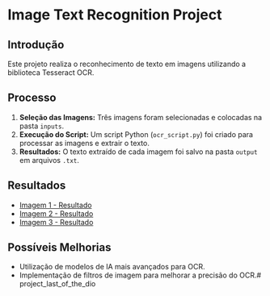 # Image Text Recognition Project

## Introdução
Este projeto realiza o reconhecimento de texto em imagens utilizando a biblioteca Tesseract OCR.

## Processo
1. **Seleção das Imagens:** Três imagens foram selecionadas e colocadas na pasta `inputs`.
2. **Execução do Script:** Um script Python (`ocr_script.py`) foi criado para processar as imagens e extrair o texto.
3. **Resultados:** O texto extraído de cada imagem foi salvo na pasta `output` em arquivos `.txt`.

## Resultados
- [Imagem 1 - Resultado](output/image1.txt)
- [Imagem 2 - Resultado](output/image2.txt)
- [Imagem 3 - Resultado](output/image3.txt)

## Possíveis Melhorias
- Utilização de modelos de IA mais avançados para OCR.
- Implementação de filtros de imagem para melhorar a precisão do OCR.# project_last_of_the_dio
